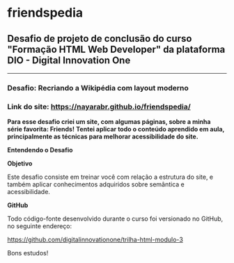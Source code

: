# friendspedia
## Desafio de projeto de conclusão do curso "Formação HTML Web Developer" da plataforma DIO - Digital Innovation One 
---------------
### **Desafio:** Recriando a Wikipédia com layout moderno

### **Link do site:** https://nayarabr.github.io/friendspedia/

**Para esse desafio criei um site, com algumas páginas, sobre a minha série favorita: Friends!**
**Tentei aplicar todo o conteúdo aprendido em aula, principalmente as técnicas  para melhorar acessibilidade do site.**


**Entendendo o Desafio**

**Objetivo**

Este desafio consiste em treinar você com relação a estrutura do site, e também aplicar conhecimentos adquiridos sobre semântica e acessibilidade.

**GitHub**

Todo código-fonte desenvolvido durante o curso foi versionado no GitHub, no seguinte endereço:

https://github.com/digitalinnovationone/trilha-html-modulo-3

Bons estudos!


